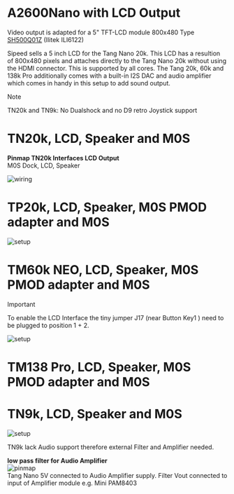 # A2600Nano with LCD Output

Video output is adapted for a 5" TFT-LCD module 800x480 Type [SH500Q01Z](https://dl.sipeed.com/Accessories/LCD/500Q01Z-00%20spec.pdf) (Ilitek ILI6122)

Sipeed sells a 5 inch LCD for the Tang Nano 20k. This LCD has a resultion
of 800x480 pixels and attaches directly to the Tang Nano 20k without using the
HDMI connector. This is supported by all cores. The Tang 20k, 60k and 138k Pro additionally comes with a built-in I2S DAC and audio amplifier which comes
in handy in this setup to add sound output.

> [!NOTE]
> TN20k and TN9k: No Dualshock and no D9 retro Joystick support

# TN20k, LCD, Speaker and M0S

**Pinmap TN20k Interfaces LCD Output**<br>
 M0S Dock, LCD, Speaker<br>

![wiring](\.assets/wiring_tn20k_lcd.png)

# TP20k, LCD, Speaker, M0S PMOD adapter and M0S

![setup](\.assets/tp20k_lcd.png)

# TM60k NEO, LCD, Speaker, M0S PMOD adapter and M0S

> [!IMPORTANT]
> To enable the LCD Interface the tiny jumper J17 (near Button Key1 ) need to be plugged to position 1 + 2.

![setup](\.assets/tm60k_lcd.png)

# TM138 Pro, LCD, Speaker, M0S PMOD adapter and M0S

# TN9k, LCD, Speaker and M0S

![setup](\.assets/tn9k_lcd.png)

TN9k lack Audio support therefore external Filter and Amplifier needed.

**low pass filter for Audio Amplifier** <br>
![pinmap](\.assets/audiofilter.png)<br>
Tang Nano 5V connected to Audio Amplifier supply.
Filter Vout connected to input of Amplifier module e.g. Mini PAM8403




 